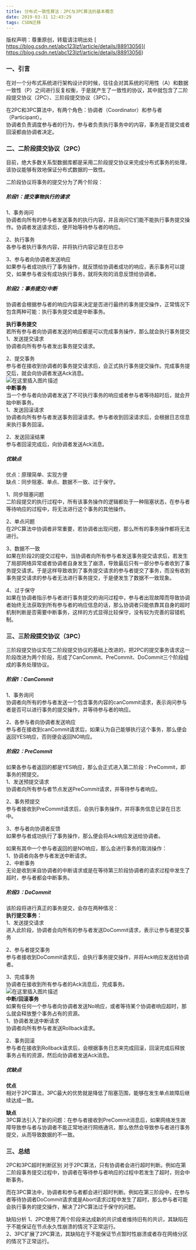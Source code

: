 ```yaml
---
title: 分布式一致性算法：2PC与3PC算法的基本概念
date: 2019-03-31 12:43:29
tags: CSDN迁移
---
```

 版权声明：尊重原创，转载请注明出处 [ https://blog.csdn.net/abc123lzf/article/details/88913056]( https://blog.csdn.net/abc123lzf/article/details/88913056)   
  ### []()一、引言

 在对一个分布式系统进行架构设计的时候，往往会对其系统的可用性（A）和数据一致性（P）之间进行反复权衡，于是就产生了一致性的协议，其中就包含了二阶段提交协议（2PC）、三阶段提交协议（3PC）。

 在2PC和3PC算法中，有两个角色：协调者（Coordinator）和参与者（Participant）。  
 协调者负责调度参与者的行为，参与者负责执行事务中的内容，事务是否提交或者回滚都由协调者决定。

 
### []()二、二阶段提交协议（2PC）

 目前，绝大多数关系型数据库都是采用二阶段提交协议来完成分布式事务的处理，该协议能够有效地保证分布式数据的一致性。

 二阶段协议将事务的提交分为了两个阶段：

 
##### []()阶段1：提交事物执行的请求

 1、事务询问  
 协调者向所有的参与者发送事务的执行内容，并且询问它们能不能执行事务提交操作。协调者发送请求后，便开始等待参与者的响应。

 2、执行事务  
 各参与者执行事务内容，并将执行内容记录在日志中

 3、参与者向协调者发送响应  
 如果参与者成功执行了事务操作，就反馈给协调者成功的响应，表示事务可以提交，如果参与者没有成功执行事务，就将失败的消息反馈给协调者。

 
##### []()阶段2：事务提交/中断

 协调者会根据参与者的响应内容来决定是否进行最终的事务提交操作，正常情况下包含两种可能：执行事务提交或是中断事务。

 **执行事务提交**  
 若所有参与者向协调者发送的响应都是可以完成事务操作，那么就会执行事务提交  
 1、发送提交请求  
 协调者向所有参与者发出事务提交请求。

 2、提交事务  
 参与者在接收到协调者的事务提交请求后，会正式执行事务提交操作。完成事务提交后，就会向协调者发送Ack消息。  
 ![在这里插入图片描述](https://img-blog.csdnimg.cn/20190331120440711.png?x-oss-process=image/watermark,type_ZmFuZ3poZW5naGVpdGk,shadow_10,text_aHR0cHM6Ly9ibG9nLmNzZG4ubmV0L2FiYzEyM2x6Zg==,size_16,color_FFFFFF,t_70)  
 **中断事务**  
 当一个参与者向协调者发送了不可执行事务的响应或者参与者等待超时后，就会开始中断事务。  
 1、发送回滚请求  
 协调者向所有参与者发送事务回滚请求。参与者收到回滚请求后，会根据日志信息来执行事务回滚。

 2、发送回滚结果  
 参与者回滚完成后，向协调者发送Ack消息。

 
##### []()优缺点

 优点：原理简单、实现方便  
 缺点：同步阻塞、单点、数据不一致、过于保守。

 1、同步阻塞问题  
 二阶段提交的执行过程中，所有该事务操作的逻辑都处于一种阻塞状态，在参与者等待响应的过程中，将无法进行这个事务的其他操作。

 2、单点问题  
 在2PC算法中协调者非常重要，若协调者出现问题，那么所有的事务操作都将无法进行。

 3、数据不一致  
 如果在阶段2的提交过程中，当协调者向所有参与者发送事务提交请求后，若发生了局部网络异常或者协调者自身发生了崩溃，导致最后只有一部分参与者收到了事务提交请求。于是这样导致收到了事务提交请求的参与者提交了事务，而没有收到事务提交请求的参与者无法进行事务提交，于是便发生了数据不一致现象。

 4、过于保守  
 如果在协调者指示参与者进行事务提交的询问过程中，参与者出现故障而导致协调者始终无法获取到所有参与者的响应信息的话，那么协调者只能依靠其自身的超时机制判断是否需要中断事务，这样的方式显得比较保守，没有较为完善的容错机制。

 
### []()三、三阶段提交协议（3PC）

 三阶段提交协议实在二阶段提交协议的基础上改进的，把2PC的提交事务请求这一阶段改进为两个阶段，形成了CanCommit、PreCommit、DoCommit三个阶段组成的事务处理协议。

 
##### []()阶段1：CanCommit

 1、事务询问  
 协调者向所有的参与者发送一个包含事务内容的canCommit请求，表示询问参与者是否可以进行事务的提交操作，并等待参与者的响应。

 2、各参与者向协调者发送响应  
 参与者在接收到canCommit请求后，如果认为自己能够执行这个事务，那么便会返回YES响应，否则便会返回NO响应。

 
##### []()阶段2：PreCommit

 如果各参与者返回的都是YES响应，那么会正式进入第二阶段：PreCommit，即事务的预提交。  
 1、发送预提交请求  
 协调者向所有参与者节点发送PreCommit请求，并等待参与者响应。

 2、事务预提交  
 参与者接收到PreCommit请求后，会执行事务操作，并将事务信息记录在日志中。

 3、参与者向协调者反馈  
 如果参与者成功执行了事务操作，那么便会将Ack响应发送给协调者。

 如果有其中一个参与者返回的是NO响应，那么会进行事务的取消操作：  
 1、协调者向各参与者发送中断请求。  
 2、中断事务  
 无论是收到来自协调者的中断请求或是在等待第三阶段协调者的请求过程中发生了超时，参与者都会中断事务。

 
##### []()阶段3：DoCommit

 该阶段将进行真正的事务提交，会存在两种情况：  
 **执行提交事务：**  
 1、发送提交请求  
 进入此阶段，协调者会向所有的参与者发送DoCommit请求，表示让参与者提交事务

 2、参与者提交事务  
 参与者接收到DoCommit请求后，会执行事务提交操作，并将Ack响应发送给协调者。

 3、完成事务  
 协调者在接收到所有参与者的Ack消息后，完成事务。  
 ![在这里插入图片描述](https://img-blog.csdnimg.cn/20190331121941335.png?x-oss-process=image/watermark,type_ZmFuZ3poZW5naGVpdGk,shadow_10,text_aHR0cHM6Ly9ibG9nLmNzZG4ubmV0L2FiYzEyM2x6Zg==,size_16,color_FFFFFF,t_70)  
 **中断/回滚事务**  
 如果有任何一个参与者向协调者发送No响应，或者等待某个协调者响应超时，那么就会释放整个事务占有的资源。  
 1、协调者发送中断请求  
 协调者向所有参与者发送Rollback请求。

 2、事务回滚  
 参与者在接收到Rollback请求后，会根据事务日志来完成回滚，回滚完成后释放事务占有的资源，然后向协调者发送Ack消息。

 
##### []()优缺点

 **优点**  
 相对于2PC算法，3PC最大的优势就是降低了阻塞范围，能够在发生单点故障后继续达成一致。

 **缺点**  
 3PC算法引入了新的问题：在参与者接收到PreCommit消息后，如果网络发生故障导致参与者与协调者不能正常地进行网络通讯，那么依然会导致参与者进行事务提交，从而导致数据的不一致。

 
### []()三、总结

 []()2PC和3PC超时判断区别 对于2PC算法，只有协调者会进行超时判断。例如在第二阶段事务提交过程中，协调者在等待参与者响应的过程中若发生了超时，则会中断事务。

 而在3PC算法中，协调者和参与者都会进行超时判断。例如在第三阶段中，在参与者等待协调者DoCommit请求或是Abort请求过程中发生了超时，那么参与者可能会执行事务的提交操作，解决了2PC算法过于保守的问题。

 []()缺陷分析 1、2PC使用了两个阶段来达成新的共识或者维持旧有的共识，其缺陷在于不能保证在节点永久性崩溃的情况下正常运行。  
 2、3PC扩展了2PC算法，其缺陷在于不能保证节点暂时性崩溃或者存在网络分区的情况下正常运行。

   
  